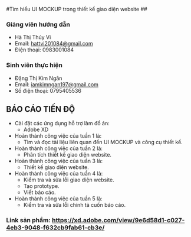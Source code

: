  #Tìm hiểu UI MOCKUP trong thiết kế giao diện website ##
### Giảng viên hướng dẫn ###
  - Hà Thị Thúy Vi
  - Email: hattvi201084@gmail.com
  - Điện thoại: 0983001084
### Sinh viên thực hiện ###
  - Đặng Thị Kim Ngân
  - Email: iamkimngan197@gmail.com
  - Số điện thoại: 0795405536
## BÁO CÁO TIẾN ĐỘ ##
- Cài đặt các ứng dụng hỗ trợ làm đồ án:
  + Adobe XD
- Hoàn thành công việc của tuần 1 là:
  + Tìm và đọc tài liệu liên quan đến UI MOCKUP và công cụ thiết kế.
- Hoàn thành công việc của tuần 2 là:
  + Phân tích thiết kế giao diện website.
- Hoàn thành công việc của tuần 3 là:
  + Thiết kế giao diện website.
- Hoàn thành công việc của tuần 4 là:
   + Kiểm tra và sữa lỗi giao diện website.
   + Tạo prototype.
   + Viết báo cáo.
- Hoàn thành công việc của tuần 5 là:
   + Kiểm tra và sữa lỗi chính tả cuốn báo cáo.
### Link sản phẩm: https://xd.adobe.com/view/9e6d58d1-c027-4eb3-9048-f632cb9fab61-cb3e/
    


